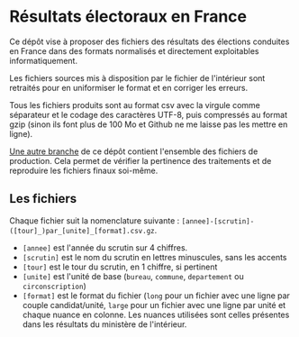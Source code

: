 Résultats électoraux en France
==============================

Ce dépôt vise à proposer des fichiers des résultats des élections
conduites en France dans des formats normalisés et directement
exploitables informatiquement.

Les fichiers sources mis à disposition par le fichier de l'intérieur
sont retraités pour en uniformiser le format et en corriger les erreurs.

Tous les fichiers produits sont au format csv avec la virgule comme
séparateur et le codage des caractères UTF-8, puis compressés au format
gzip (sinon ils font plus de 100 Mo et Github ne me laisse pas les mettre en ligne).

[Une autre branche][master] de ce dépôt contient l'ensemble des fichiers
de production. Cela permet de vérifier la pertinence des traitements et
de reproduire les fichiers finaux soi-même.

Les fichiers
------------

Chaque fichier suit la nomenclature suivante :
`[annee]-[scrutin]-([tour]_)par_[unite]_[format].csv.gz`.

* `[annee]` est l'année du scrutin sur 4 chiffres.
* `[scrutin]` est le nom du scrutin en lettres minuscules, sans les accents
* `[tour]` est le tour du scrutin, en 1 chiffre, si pertinent
* `[unite]` est l'unité de base (`bureau`, `commune`, `departement` ou `circonscription`)
* `[format]` est le format du fichier (`long` pour un fichier avec une ligne par couple
  candidat/unité, `large` pour un fichier avec une ligne par unité et chaque nuance en 
  colonne. Les nuances utilisées sont celles présentes dans les résultats du ministère
  de l'intérieur.

[master]: https://github.com/aktiur/resultats-electoraux/tree/master
